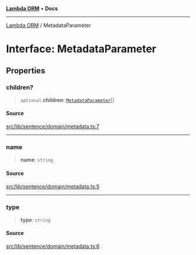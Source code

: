 [**Lambda ORM**](../README.md) • **Docs**

***

[Lambda ORM](../README.md) / MetadataParameter

# Interface: MetadataParameter

## Properties

### children?

> `optional` **children**: [`MetadataParameter`](MetadataParameter.md)[]

#### Source

[src/lib/sentence/domain/metadata.ts:7](https://github.com/lambda-orm/lambdaorm-base/blob/f5bdfd5d7ef4bf9d8223ee81080c8ed65a6bb693/src/lib/sentence/domain/metadata.ts#L7)

***

### name

> **name**: `string`

#### Source

[src/lib/sentence/domain/metadata.ts:5](https://github.com/lambda-orm/lambdaorm-base/blob/f5bdfd5d7ef4bf9d8223ee81080c8ed65a6bb693/src/lib/sentence/domain/metadata.ts#L5)

***

### type

> **type**: `string`

#### Source

[src/lib/sentence/domain/metadata.ts:6](https://github.com/lambda-orm/lambdaorm-base/blob/f5bdfd5d7ef4bf9d8223ee81080c8ed65a6bb693/src/lib/sentence/domain/metadata.ts#L6)
